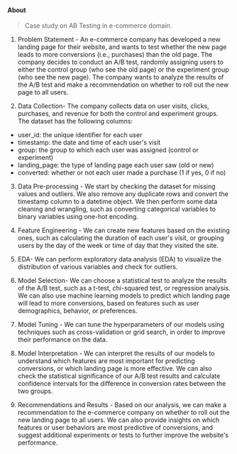 #### About

> Case study on AB Testing in e-commerce domain.

1. Problem Statement - An e-commerce company has developed a new landing page for their website, and wants to test whether the new page leads to more conversions (i.e., purchases) than the old page. The company decides to conduct an A/B test, randomly assigning users to either the control group (who see the old page) or the experiment group (who see the new page). The company wants to analyze the results of the A/B test and make a recommendation on whether to roll out the new page to all users.

2. Data Collection- The company collects data on user visits, clicks, purchases, and revenue for both the control and experiment groups. The dataset has the following columns:

- user_id: the unique identifier for each user
- timestamp: the date and time of each user's visit
- group: the group to which each user was assigned (control or experiment)
- landing_page: the type of landing page each user saw (old or new)
- converted: whether or not each user made a purchase (1 if yes, 0 if no)

3. Data Pre-processing - We start by checking the dataset for missing values and outliers. We also remove any duplicate rows and convert the timestamp column to a datetime object. We then perform some data cleaning and wrangling, such as converting categorical variables to binary variables using one-hot encoding.

4. Feature Engineering - We can create new features based on the existing ones, such as calculating the duration of each user's visit, or grouping users by the day of the week or time of day that they visited the site.

5. EDA- We can perform exploratory data analysis (EDA) to visualize the distribution of various variables and check for outliers.

6. Model Selection- We can choose a statistical test to analyze the results of the A/B test, such as a t-test, chi-squared test, or regression analysis. We can also use machine learning models to predict which landing page will lead to more conversions, based on features such as user demographics, behavior, or preferences.

7. Model Tuning - We can tune the hyperparameters of our models using techniques such as cross-validation or grid search, in order to improve their performance on the data.

8. Model Interpretation - We can interpret the results of our models to understand which features are most important for predicting conversions, or which landing page is more effective. We can also check the statistical significance of our A/B test results and calculate confidence intervals for the difference in conversion rates between the two groups.

9. Recommendations and Results - Based on our analysis, we can make a recommendation to the e-commerce company on whether to roll out the new landing page to all users. We can also provide insights on which features or user behaviors are most predictive of conversions, and suggest additional experiments or tests to further improve the website's performance.
